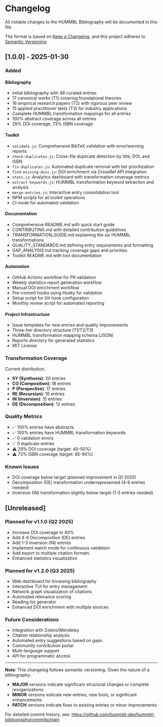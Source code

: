 # Changelog

All notable changes to the HUMMBL Bibliography will be documented in this file.

The format is based on [Keep a Changelog](https://keepachangelog.com/en/1.0.0/),
and this project adheres to [Semantic Versioning](https://semver.org/spec/v2.0.0.html).

## [1.0.0] - 2025-01-30

### Added

#### Bibliography
- Initial bibliography with 48 curated entries
- 17 canonical works (T1) covering foundational theories
- 16 empirical research papers (T2) with rigorous peer review
- 15 applied practitioner texts (T3) for industry applications
- Complete HUMMBL transformation mappings for all entries
- 100% abstract coverage across all entries
- 29% DOI coverage, 73% ISBN coverage

#### Toolkit
- `validate.js`: Comprehensive BibTeX validation with error/warning reports
- `check-duplicates.js`: Cross-file duplicate detection by title, DOI, and ISBN
- `fix-duplicates.js`: Automated duplicate removal with tier prioritization
- `find-missing-dois.js`: DOI enrichment via CrossRef API integration
- `stats.js`: Analytics dashboard with transformation coverage metrics
- `extract-keywords.js`: HUMMBL transformation keyword extraction and analysis
- `merge-entries.js`: Interactive entry consolidation tool
- NPM scripts for all toolkit operations
- CI mode for automated validation

#### Documentation
- Comprehensive README.md with quick start guide
- CONTRIBUTING.md with detailed contribution guidelines
- TRANSFORMATION_GUIDE.md explaining the six HUMMBL transformations
- QUALITY_STANDARDS.md defining entry requirements and formatting
- GAP_ANALYSIS.md tracking coverage gaps and priorities
- Toolkit README.md with tool documentation

#### Automation
- GitHub Actions workflow for PR validation
- Weekly statistics report generation workflow
- Manual DOI enrichment workflow
- Pre-commit hooks using Husky for validation
- Setup script for Git hook configuration
- Monthly review script for automated reporting

#### Project Infrastructure
- Issue templates for new entries and quality improvements
- Three-tier directory structure (T1/T2/T3)
- HUMMBL transformation mapping schema (JSON)
- Reports directory for generated statistics
- MIT License

### Transformation Coverage

Current distribution:
- **SY (Synthesis)**: 20 entries
- **CO (Composition)**: 18 entries  
- **P (Perspective)**: 17 entries
- **RE (Recursion)**: 16 entries
- **IN (Inversion)**: 15 entries
- **DE (Decomposition)**: 12 entries

### Quality Metrics

- ✅ 100% entries have abstracts
- ✅ 100% entries have HUMMBL transformation keywords
- ✅ 0 validation errors
- ✅ 0 duplicate entries
- ⚠️ 29% DOI coverage (target: 40-50%)
- ⚠️ 73% ISBN coverage (target: 85-90%)

### Known Issues

- DOI coverage below target (planned improvement in Q1 2025)
- Decomposition (DE) transformation underrepresented (4-6 entries needed)
- Inversion (IN) transformation slightly below target (1-3 entries needed)

## [Unreleased]

### Planned for v1.1.0 (Q2 2025)

- Increase DOI coverage to 40%
- Add 4-6 Decomposition (DE) entries
- Add 1-3 Inversion (IN) entries
- Implement watch mode for continuous validation
- Add export to multiple citation formats
- Enhanced statistics visualization

### Planned for v1.2.0 (Q3 2025)

- Web dashboard for browsing bibliography
- Interactive TUI for entry management
- Network graph visualization of citations
- Automated relevance scoring
- Reading list generator
- Enhanced DOI enrichment with multiple sources

### Future Considerations

- Integration with Zotero/Mendeley
- Citation relationship analysis
- Automated entry suggestions based on gaps
- Community contribution portal
- Multi-language support
- API for programmatic access

---

**Note**: This changelog follows semantic versioning. Given the nature of a bibliography:
- **MAJOR** versions indicate significant structural changes or complete reorganizations
- **MINOR** versions indicate new entries, new tools, or significant enhancements
- **PATCH** versions indicate fixes to existing entries or minor improvements

For detailed commit history, see: https://github.com/hummbl-dev/hummbl-bibliography/commits/main
